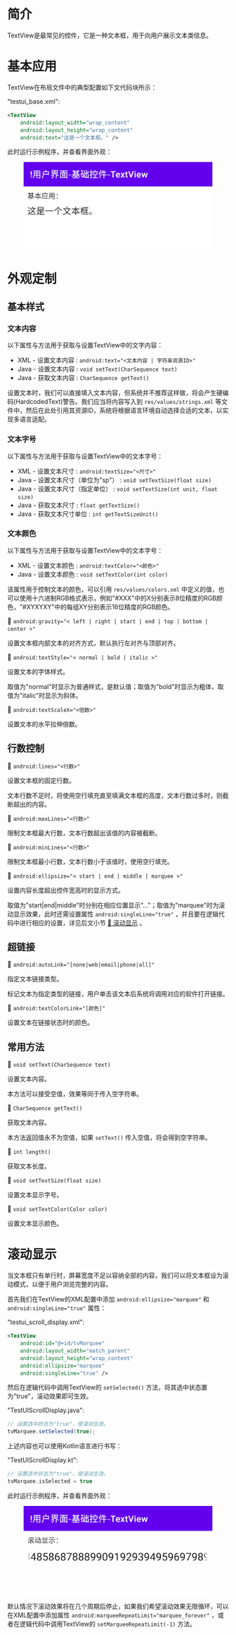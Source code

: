 # 简介
TextView是最常见的控件，它是一种文本框，用于向用户展示文本类信息。

# 基本应用
TextView在布局文件中的典型配置如下文代码块所示：

"testui_base.xml":

```xml
<TextView
    android:layout_width="wrap_content"
    android:layout_height="wrap_content"
    android:text="这是一个文本框。" />
```

此时运行示例程序，并查看界面外观：

<div align="center">

![TextView示例](./Assets_TextView/基本应用_默认样式.jpg)

</div>

# 外观定制
## 基本样式
### 文本内容
以下属性与方法用于获取与设置TextView中的文字内容：

- XML - 设置文本内容 : `android:text="<文本内容 | 字符串资源ID>"`
- Java - 设置文本内容 : `void setText(CharSequence text)`
- Java - 获取文本内容 : `CharSequence getText()`

设置文本时，我们可以直接填入文本内容，但系统并不推荐这样做，将会产生硬编码(HardcodedText)警告。我们应当将内容写入到 `res/values/strings.xml` 等文件中，然后在此处引用其资源ID，系统将根据语言环境自动选择合适的文本，以实现多语言适配。
<!-- TODO -->
### 文本字号
以下属性与方法用于获取与设置TextView中的文本字号：

- XML - 设置文本尺寸 : `android:textSize="<尺寸>"`
- Java - 设置文本尺寸（单位为"sp"） : `void setTextSize(float size)`
- Java - 设置文本尺寸（指定单位） : `void setTextSize(int unit, float size)`
- Java - 获取文本尺寸 : `float getTextSize()`
- Java - 获取文本尺寸单位 : `int getTextSizeUnit()`

### 文本颜色
以下属性与方法用于获取与设置TextView中的文本字号：

- XML - 设置文本颜色 : `android:textColor="<颜色>"`
- Java - 设置文本颜色 : `void setTextColor(int color)`




该属性用于控制文本的颜色，可以引用 `res/values/colors.xml` 中定义的值，也可以使用十六进制RGB格式表示，例如"#XXX"中的X分别表示8位精度的RGB颜色，"#XYXYXY"中的每组XY分别表示16位精度的RGB颜色。

🔷 `android:gravity="< left | right | start | end | top | bottom | center >"`

设置文本框内部文本的对齐方式，默认执行左对齐与顶部对齐。

🔷 `android:textStyle="< normal | bold | italic >"`

设置文本的字体样式。

取值为"normal"时显示为普通样式，是默认值；取值为"bold"时显示为粗体，取值为"italic"时显示为斜体。

🔷 `android:textScaleX="<倍数>"`

设置文本的水平拉伸倍数。

## 行数控制
🔶 `android:lines="<行数>"`

设置文本框的固定行数。

文本行数不足时，将使用空行填充直至填满文本框的高度，文本行数过多时，则截断超出的内容。

🔶 `android:maxLines="<行数>"`

限制文本框最大行数，文本行数超出该值的内容被截断。

🔶 `android:minLines="<行数>"`

限制文本框最小行数，文本行数小于该值时，使用空行填充。

🔶 `android:ellipsize="< start | end | middle | marquee >"`

设置内容长度超出控件宽高时的显示方式。

取值为"start|end|middle"时分别在相应位置显示"..."；取值为"marquee"时为滚动显示效果，此时还需设置属性 `android:singleLine="true"` ，并且要在逻辑代码中进行相应的设置，详见后文小节  [🧭 滚动显示](#滚动显示) 。

## 超链接
🔷 `android:autoLink="[none|web|email|phone|all]"`

指定文本链接类型。

标记文本为指定类型的链接，用户单击该文本后系统将调用对应的软件打开链接。

🔷 `android:textColorLink="[颜色]"`

设置文本在链接状态时的颜色。

## 常用方法
🔶 `void setText(CharSequence text)`

设置文本内容。

本方法可以接受空值，效果等同于传入空字符串。

🔶 `CharSequence getText()`

获取文本内容。

本方法返回值永不为空值，如果 `setText()` 传入空值，将会得到空字符串。

🔶 `int length()`

获取文本长度。

🔶 `void setTextSize(float size)`

设置文本显示字号。

🔶 `void setTextColor(Color color)`

设置文本显示颜色。

# 滚动显示
当文本框只有单行时，屏幕宽度不足以容纳全部的内容，我们可以将文本框设为滚动模式，以便于用户浏览完整的内容。

首先我们在TextView的XML配置中添加 `android:ellipsize="marquee"` 和 `android:singleLine="true"` 属性：

"testui_scroll_display.xml":

```xml
<TextView
    android:id="@+id/tvMarquee"
    android:layout_width="match_parent"
    android:layout_height="wrap_content"
    android:ellipsize="marquee"
    android:singleLine="true" />
```

然后在逻辑代码中调用TextView的 `setSelected()` 方法，将其选中状态置为"true"，滚动效果即可生效。

"TestUIScrollDisplay.java":

```java
// 设置选中状态为"true"，使滚动生效。
tvMarquee.setSelected(true);
```

上述内容也可以使用Kotlin语言进行书写：

"TestUIScrollDisplay.kt":

```kotlin
// 设置选中状态为"true"，使滚动生效。
tvMarquee.isSelected = true
```

此时运行示例程序，并查看界面外观：

<div align="center">

![效果示例](./Assets_TextView/滚动显示_效果示例.gif)

</div>

默认情况下滚动效果将在几个周期后停止，如果我们希望滚动效果无限循环，可以在XML配置中添加属性 `android:marqueeRepeatLimit="marquee_forever"` ，或者在逻辑代码中调用TextView的 `setMarqueeRepeatLimit(-1)` 方法。


<!-- TODO
# SpannableString
## 简介
相信很多朋友在日常开发中都遇到过这样的问题：有一段文本，需要单独给它各部分文字设置不同的样式，有的文字设置为粗体，有的文字设置特殊的颜色，有的地方要加入表情，遇到数学公式还可能要设置上下标，这时候该怎么办呢？
有的人可能会说：简单，不同样式的文字就用不同的TextView，这样就可以完美解决了。先不说这个方法行不行得通，事实上，若采用这种方式，当碰上一段文字需要设置非常多的样式时，光是这一堆TextView就够浪费资源的了，布局还复杂，也不利于维护，因此这种方式一般不会被采用。
那么有其他办法吗？有，并且还很简单，今天介绍的这个SpannableString就是用来解决这个问题的。




SpannableString，是CharSequence的一种，原本的CharSequence只是一串字符序列，没有任何样式，而SpannableString可以在字符序列基础上对指定的字符进行润饰，在开发中，TextView可以通过setText(CharSequence)传入SpannableString作为参数，来达到显示不同样式文字的效果。
-->
